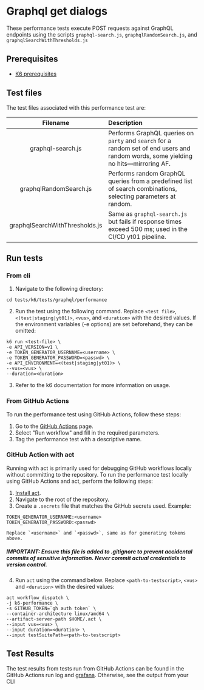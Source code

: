 # Graphql get dialogs

These performance tests execute POST requests against GraphQL endpoints using the scripts `graphql-search.js`, `graphqlRandomSearch.js`, and `graphqlSearchWithThresholds.js`

## Prerequisites
- [K6 prerequisites](../../README.md#Prerequisites)

## Test files

The test files associated with this performance test are:

| Filename                          | Description                                                                                                                       |
|:---------------------------------:|:----------------------------------------------------------------------------------------------------------------------------------|
| graphql-search.js                 | Performs GraphQL queries on `party` and `search` for a random set of end users and random words, some yielding no hits—mirroring AF. |
| graphqlRandomSearch.js            | Performs random GraphQL queries from a predefined list of search combinations, selecting parameters at random.                     |
| graphqlSearchWithThresholds.js    | Same as `graphql-search.js` but fails if response times exceed 500 ms; used in the CI/CD yt01 pipeline.                           |


## Run tests
### From cli
1. Navigate to the following directory:
```shell
cd tests/k6/tests/graphql/performance
```
2. Run the test using the following command. Replace `<test file>`, `<(test|staging|yt01)>`, `<vus>`, and `<duration>` with the desired values. If the environment variables (-e options) are set beforehand, they can be omitted:
```shell
k6 run <test-file> \
-e API_VERSION=v1 \
-e TOKEN_GENERATOR_USERNAME=<username> \
-e TOKEN_GENERATOR_PASSWORD=<passwd> \
-e API_ENVIRONMENT=<(test|staging|yt01)> \
--vus=<vus> \
--duration=<duration>
```
3. Refer to the k6 documentation for more information on usage.
### From GitHub Actions
To run the performance test using GitHub Actions, follow these steps:
1. Go to the [GitHub Actions](https://github.com/altinn/dialogporten/actions/workflows/dispatch-k6-performance.yml) page.
2. Select "Run workflow" and fill in the required parameters.
3. Tag the performance test with a descriptive name.

### GitHub Action with act
Running with act is primarily used for debugging GitHub workflows locally without committing to the repository. 
To run the performance test locally using GitHub Actions and act, perform the following steps:
1. [Install act](https://nektosact.com/installation/).
2. Navigate to the root of the repository.
3. Create a `.secrets` file that matches the GitHub secrets used. Example:
```file
TOKEN_GENERATOR_USERNAME:<username>
TOKEN_GENERATOR_PASSWORD:<passwd>
```
    Replace `<username>` and `<passwd>`, same as for generating tokens above. 
##### IMPORTANT: Ensure this file is added to .gitignore to prevent accidental commits of sensitive information. Never commit actual credentials to version control.
4. Run `act` using the command below. Replace `<path-to-testscript>`, `<vus>` and `<duration>` with the desired values:
```shell
act workflow_dispatch \
-j k6-performance \
-s GITHUB_TOKEN=`gh auth token` \
--container-architecture linux/amd64 \
--artifact-server-path $HOME/.act \
--input vus=<vus> \
--input duration=<duration> \
--input testSuitePath=<path-to-testscript>
```

## Test Results
The test results from tests run from GitHub Actions can be found in the GitHub Actions run log and [grafana](https://altinn-grafana-test-b2b8dpdkcvfuhfd3.eno.grafana.azure.com/d/eek8vrtzba8e8a/k6-prometheus-dialogporten?orgId=1&refresh=30s&var-DS_PROMETHEUS=k6tests-amw&var-namespace=dialogporten&var-testid=All&var-quantile_stat=p99&from=now-30m&to=now&var-adhoc_filter=url%7C%21~%7Ctesttools).
Otherwise, see the output from your CLI